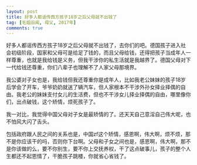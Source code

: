 ```yaml
---
layout: post
title: 好多人都谣传西方孩子18岁之后父母就不出钱了
tag: [毛姐旧闻, 母父, 2017年]
comments: true
---
```


好多人都谣传西方孩子18岁之后父母就不出钱了，去你们的吧。德国孩子进入社会初级阶段，国家和父母可是给足了钱的，而且父母给钱，还得把孩子当成年人一样尊重，也就是我给钱是义务，但我干涉你的私生活就是我越界了。德国父母对下一代给钱还尊重，你们八辈子也理解不了人家父母那境界。

我公婆对子女也是，我给钱但我还尊重你是成年人，比如我老公妹妹的孩子18岁后学会了开车，爷爷奶奶就送了辆汽车，但人家根本不干涉外孙女择业择偶的自由。我老公的妹妹支付女儿的生活费，但也不干涉女儿择业择偶的自由，哪里像你们，出点破钱，这个矫情，烦死孩子了。

我一对比，我觉得中国父母对子女是最矫情的了。还天天自己意淫自己伟大呢，也不怕风大闪了舌头。

包括政府跟人民之间的关系也是，中国zf这个矫情，感恩啊，伟大啊，烦不烦，那不是你应该干的吗，否则你下台啊。父母和子女之间也是，感恩啊，伟大啊，那不是你该做的么，要不你别生，要不你上交抚养权，干了这点破事儿，孩子的整个人生都还不起恩情了，干脆孩子跳楼，你就省心省钱了。
